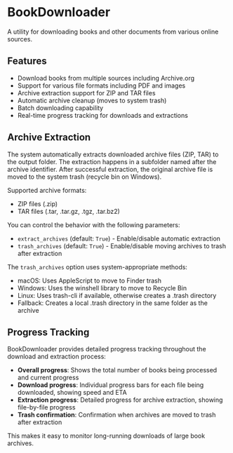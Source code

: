 # BookDownloader

A utility for downloading books and other documents from various online sources.

## Features

- Download books from multiple sources including Archive.org
- Support for various file formats including PDF and images
- Archive extraction support for ZIP and TAR files
- Automatic archive cleanup (moves to system trash)
- Batch downloading capability
- Real-time progress tracking for downloads and extractions

## Archive Extraction

The system automatically extracts downloaded archive files (ZIP, TAR) to the output folder. The extraction happens in a subfolder named after the archive identifier. After successful extraction, the original archive file is moved to the system trash (recycle bin on Windows). 

Supported archive formats:
- ZIP files (.zip)
- TAR files (.tar, .tar.gz, .tgz, .tar.bz2)

You can control the behavior with the following parameters:
- `extract_archives` (default: `True`) - Enable/disable automatic extraction
- `trash_archives` (default: `True`) - Enable/disable moving archives to trash after extraction

The `trash_archives` option uses system-appropriate methods:
- macOS: Uses AppleScript to move to Finder trash
- Windows: Uses the winshell library to move to Recycle Bin
- Linux: Uses trash-cli if available, otherwise creates a .trash directory
- Fallback: Creates a local .trash directory in the same folder as the archive

## Progress Tracking

BookDownloader provides detailed progress tracking throughout the download and extraction process:

- **Overall progress**: Shows the total number of books being processed and current progress
- **Download progress**: Individual progress bars for each file being downloaded, showing speed and ETA
- **Extraction progress**: Detailed progress for archive extraction, showing file-by-file progress
- **Trash confirmation**: Confirmation when archives are moved to trash after extraction

This makes it easy to monitor long-running downloads of large book archives.